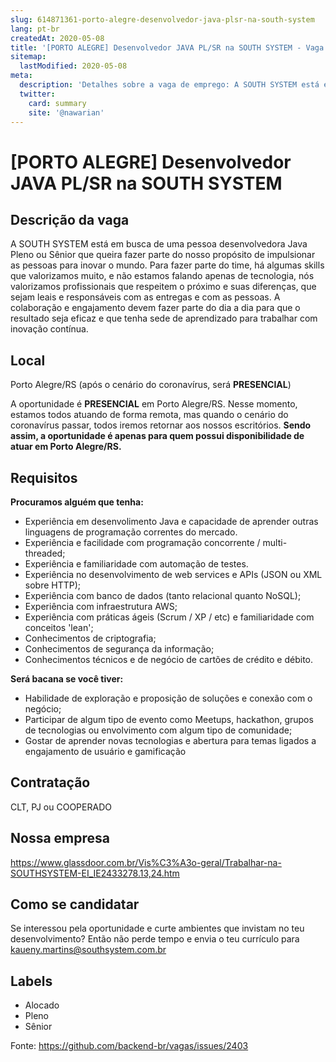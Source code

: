 ```yaml
---
slug: 614871361-porto-alegre-desenvolvedor-java-plsr-na-south-system
lang: pt-br
createdAt: 2020-05-08
title: '[PORTO ALEGRE] Desenvolvedor JAVA PL/SR na SOUTH SYSTEM - Vaga de Emprego'
sitemap:
  lastModified: 2020-05-08
meta:
  description: 'Detalhes sobre a vaga de emprego: A SOUTH SYSTEM está em busca de uma pessoa desenvolvedora Java Pleno ou Sênior que queira fazer parte do nosso propósito de impulsionar as pessoas para inovar o mundo. Para fazer parte do time, há algumas skills que valorizamos muito, e não estamos falando apenas de tecnologia, nós valorizamos profissionais que respeitem o próximo e suas diferenças, que sejam leais e responsáveis com as entregas e com as pessoas. A colaboração e engajamento devem fazer parte do dia a dia para que o resultado seja eficaz e que tenha sede de aprendizado para trabalhar com inovação contínua.'
  twitter:
    card: summary
    site: '@nawarian'
---
```


# [PORTO ALEGRE] Desenvolvedor JAVA PL/SR na SOUTH SYSTEM

## Descrição da vaga

A SOUTH SYSTEM está em busca de uma pessoa desenvolvedora Java Pleno ou Sênior que queira fazer parte do nosso propósito de impulsionar as pessoas para inovar o mundo. Para fazer parte do time, há algumas skills que valorizamos muito, e não estamos falando apenas de tecnologia, nós valorizamos profissionais que respeitem o próximo e suas diferenças, que sejam leais e responsáveis com as entregas e com as pessoas. A colaboração e engajamento devem fazer parte do dia a dia para que o resultado seja eficaz e que tenha sede de aprendizado para trabalhar com inovação contínua.

## Local

Porto Alegre/RS (após o cenário do coronavírus, será **PRESENCIAL**)

A oportunidade é **PRESENCIAL** em Porto Alegre/RS. Nesse momento, estamos todos atuando de forma remota, mas quando o cenário do coronavírus passar, todos iremos retornar aos nossos escritórios. **Sendo assim, a oportunidade é apenas para quem possui disponibilidade de atuar em Porto Alegre/RS.**

## Requisitos

**Procuramos alguém que tenha:**

- Experiência em desenvolimento Java e capacidade de aprender outras linguagens de programação correntes do mercado.
- Experiência e facilidade com programação concorrente / multi-threaded; 
- Experiência e familiaridade com automação de testes.
- Experiência no desenvolvimento de web services e APIs (JSON ou XML sobre HTTP);
- Experiência com banco de dados (tanto relacional quanto NoSQL);
- Experiência com infraestrutura AWS;
- Experiência com práticas ágeis (Scrum / XP / etc) e familiaridade com conceitos 'lean';
- Conhecimentos de criptografia;
- Conhecimentos de segurança da informação;
- Conhecimentos técnicos e de negócio de cartões de crédito e débito.

**Será bacana se você tiver:**

- Habilidade de exploração e proposição de soluções e conexão com o negócio;
- Participar de algum tipo de evento como Meetups, hackathon, grupos de tecnologias ou envolvimento com algum tipo de comunidade;
- Gostar de aprender novas tecnologias e abertura para temas ligados a engajamento de usuário e gamificação

## Contratação

CLT, PJ ou COOPERADO

## Nossa empresa

https://www.glassdoor.com.br/Vis%C3%A3o-geral/Trabalhar-na-SOUTHSYSTEM-EI_IE2433278.13,24.htm

## Como se candidatar

Se interessou pela oportunidade e curte ambientes que invistam no teu desenvolvimento? Então não perde tempo e envia o teu currículo para kaueny.martins@southsystem.com.br

## Labels

- Alocado
- Pleno
- Sênior


Fonte: https://github.com/backend-br/vagas/issues/2403